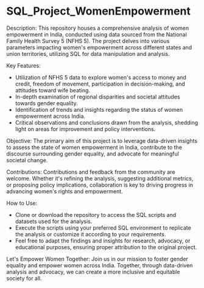 # SQL_Project_WomenEmpowerment

Description:
This repository houses a comprehensive analysis of women empowerment in India, conducted using data sourced from the National Family Health Survey 5 (NFHS 5). The project delves into various parameters impacting women's empowerment across different states and union territories, utilizing SQL for data manipulation and analysis.

Key Features:
- Utilization of NFHS 5 data to explore women's access to money and credit, freedom of movement, participation in decision-making, and attitudes toward wife beating.
- In-depth examination of regional disparities and societal attitudes towards gender equality.
- Identification of trends and insights regarding the status of women empowerment across India.
- Critical observations and conclusions drawn from the analysis, shedding light on areas for improvement and policy interventions.

Objective:
The primary aim of this project is to leverage data-driven insights to assess the state of women empowerment in India, contribute to the discourse surrounding gender equality, and advocate for meaningful societal change.

Contributions:
Contributions and feedback from the community are welcome. Whether it's refining the analysis, suggesting additional metrics, or proposing policy implications, collaboration is key to driving progress in advancing women's rights and empowerment.

How to Use:
- Clone or download the repository to access the SQL scripts and datasets used for the analysis.
- Execute the scripts using your preferred SQL environment to replicate the analysis or customize it according to your requirements.
- Feel free to adapt the findings and insights for research, advocacy, or educational purposes, ensuring proper attribution to the original project.

Let's Empower Women Together:
Join us in our mission to foster gender equality and empower women across India. Together, through data-driven analysis and advocacy, we can create a more inclusive and equitable society for all.
